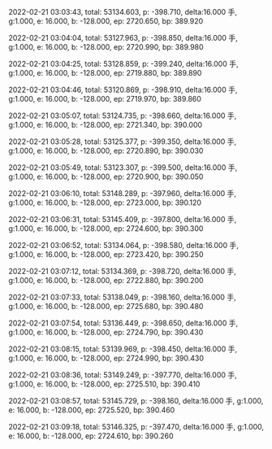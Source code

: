 2022-02-21 03:03:43, total: 53134.603, p: -398.710, delta:16.000 手, g:1.000, e: 16.000, b: -128.000, ep: 2720.650, bp: 389.920

2022-02-21 03:04:04, total: 53127.963, p: -398.850, delta:16.000 手, g:1.000, e: 16.000, b: -128.000, ep: 2720.990, bp: 389.980

2022-02-21 03:04:25, total: 53128.859, p: -399.240, delta:16.000 手, g:1.000, e: 16.000, b: -128.000, ep: 2719.880, bp: 389.890

2022-02-21 03:04:46, total: 53120.869, p: -398.910, delta:16.000 手, g:1.000, e: 16.000, b: -128.000, ep: 2719.970, bp: 389.860

2022-02-21 03:05:07, total: 53124.735, p: -398.660, delta:16.000 手, g:1.000, e: 16.000, b: -128.000, ep: 2721.340, bp: 390.000

2022-02-21 03:05:28, total: 53125.377, p: -399.350, delta:16.000 手, g:1.000, e: 16.000, b: -128.000, ep: 2720.890, bp: 390.030

2022-02-21 03:05:49, total: 53123.307, p: -399.500, delta:16.000 手, g:1.000, e: 16.000, b: -128.000, ep: 2720.900, bp: 390.050

2022-02-21 03:06:10, total: 53148.289, p: -397.960, delta:16.000 手, g:1.000, e: 16.000, b: -128.000, ep: 2723.000, bp: 390.120

2022-02-21 03:06:31, total: 53145.409, p: -397.800, delta:16.000 手, g:1.000, e: 16.000, b: -128.000, ep: 2724.600, bp: 390.300

2022-02-21 03:06:52, total: 53134.064, p: -398.580, delta:16.000 手, g:1.000, e: 16.000, b: -128.000, ep: 2723.420, bp: 390.250

2022-02-21 03:07:12, total: 53134.369, p: -398.720, delta:16.000 手, g:1.000, e: 16.000, b: -128.000, ep: 2722.880, bp: 390.200

2022-02-21 03:07:33, total: 53138.049, p: -398.160, delta:16.000 手, g:1.000, e: 16.000, b: -128.000, ep: 2725.680, bp: 390.480

2022-02-21 03:07:54, total: 53136.449, p: -398.650, delta:16.000 手, g:1.000, e: 16.000, b: -128.000, ep: 2724.790, bp: 390.430

2022-02-21 03:08:15, total: 53139.969, p: -398.450, delta:16.000 手, g:1.000, e: 16.000, b: -128.000, ep: 2724.990, bp: 390.430

2022-02-21 03:08:36, total: 53149.249, p: -397.770, delta:16.000 手, g:1.000, e: 16.000, b: -128.000, ep: 2725.510, bp: 390.410

2022-02-21 03:08:57, total: 53145.729, p: -398.160, delta:16.000 手, g:1.000, e: 16.000, b: -128.000, ep: 2725.520, bp: 390.460

2022-02-21 03:09:18, total: 53146.325, p: -397.470, delta:16.000 手, g:1.000, e: 16.000, b: -128.000, ep: 2724.610, bp: 390.260